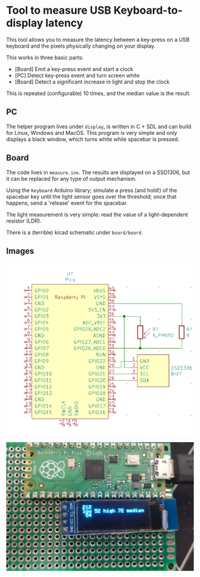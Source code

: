 # Tool to measure USB Keyboard-to-display latency

This tool allows you to measure the latency between a key-press on a USB keyboard and 
the pixels physically changing on your display.  

This works in three basic parts:

- [Board] Emit a key-press event and start a clock
- [PC] Detect key-press event and turn screen white
- [Board] Detect a significant increase in light and stop the clock

This is repeated (configurable) 10 times, and the median value is the result.


## PC

The helper program lives under `display`, is written in C + SDL and can build for Linux, Windows and MacOS.
This program is very simple and only displays a black window, which turns white while spacebar is pressed.


## Board

The code lives in `measure.ino`. The results are displayed on a SSD1306, but it can be replaced for any type of output mechanism.

Using the `Keyboard` Arduino library; simulate a press (and hold!) of the spacebar key until the light sensor goes over the threshold; 
once that happens, send a 'release' event for the spacebar.

The light measurement is very simple: read the value of a light-dependent resistor (LDR).

There is a (terrible) kicad schematic under `board/board`.


## Images


![Schematics](images/board_v1.png?raw=1)

![Picture](images/pic.jpg?raw=1)
